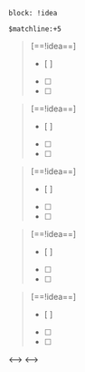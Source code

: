 













```expander
block: !idea

$matchline:+5

```

> [==!idea==] 
> - [ ] 
>- [ ] 
>- [ ] 

> [==!idea==] 
> - [ ] 
>- [ ] 
>- [ ] 

> [==!idea==] 
> - [ ] 
>- [ ] 
>- [ ] 

> [==!idea==] 
> - [ ] 
>- [ ] 
>- [ ] 

> [==!idea==] 
> - [ ] 
>- [ ] 
>- [ ] 

<-->
<-->